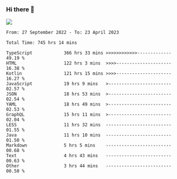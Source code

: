 ### Hi there 👋

<!--<a href="https://github.com/search?o=desc&q=author%3Abushiyi&s=committer-date&type=Commits">-->
<!--    <img align="center" height = "178" src="https://github-readme-stats.vercel.app/api?username=bushiyi&count_private=true&show_icons=true&theme=noctis_minimus&hide=contribs&include_all_commits=true" />-->
<!--</a>-->
<!--<a href="https://github.com/bushiyi?tab=repositories">-->
<!--    <img align="center" height = "178" src="https://github-readme-stats.vercel.app/api/top-langs/?username=bushiyi&count_private=true&theme=noctis_minimus" />-->
<!--</a>-->
 
<!-- [![Ashutosh's github activity graph](https://activity-graph.herokuapp.com/graph?username=bushiyi&theme=react&bg_color=1B2932&point=698B69&line=698B69)](https://github.com/ashutosh00710/github-readme-activity-graph)
 -->


![](https://raw.githubusercontent.com/bushiyi/bushiyi/master/assets/github-contribution-grid-snake.svg)

<!--START_SECTION:waka-->

```text
From: 27 September 2022 - To: 23 April 2023

Total Time: 745 hrs 14 mins

TypeScript            366 hrs 33 mins >>>>>>>>>>>>-------------   49.19 %
HTML                  122 hrs 3 mins  >>>>---------------------   16.38 %
Kotlin                121 hrs 15 mins >>>>---------------------   16.27 %
JavaScript            19 hrs 9 mins   >------------------------   02.57 %
JSON                  18 hrs 53 mins  >------------------------   02.54 %
YAML                  18 hrs 49 mins  >------------------------   02.53 %
GraphQL               15 hrs 11 mins  >------------------------   02.04 %
LESS                  11 hrs 32 mins  -------------------------   01.55 %
Java                  11 hrs 10 mins  -------------------------   01.50 %
Markdown              5 hrs 5 mins    -------------------------   00.68 %
Text                  4 hrs 43 mins   -------------------------   00.63 %
Other                 3 hrs 44 mins   -------------------------   00.50 %
```

<!--END_SECTION:waka-->


